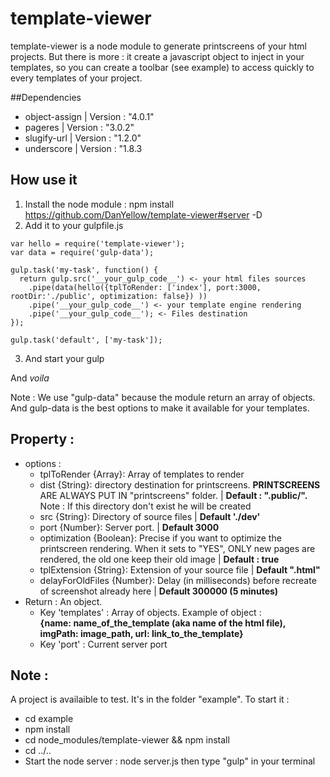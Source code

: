 # template-viewer
template-viewer is a node module to generate printscreens of your html projects. But there is more : it create a javascript object to inject in your templates, so you can create a toolbar (see example) to access quickly to every templates of your project.


##Dependencies
- object-assign | Version : "4.0.1"
- pageres | Version : "3.0.2"
- slugify-url | Version : "1.2.0"
- underscore | Version : "1.8.3

## How use it
1. Install the node module : 
npm install https://github.com/DanYellow/template-viewer#server -D
2. Add it to your gulpfile.js
```
var hello = require('template-viewer');
var data = require('gulp-data');

gulp.task('my-task', function() {
  return gulp.src('__your_gulp_code__') <- your html files sources
    .pipe(data(hello({tplToRender: ['index'], port:3000, rootDir:'./public', optimization: false}) ))
    .pipe('__your_gulp_code__') <- your template engine rendering
    .pipe('__your_gulp_code__'); <- Files destination 
});

gulp.task('default', ['my-task']);
```
3. And start your gulp

And _voila_

Note : We use "gulp-data" because the module return an array of objects. And gulp-data is the best options to make it available for your templates.

## Property :
- options :
    - tplToRender {Array}: Array of templates to render 
    - dist {String}: directory destination for printscreens. **PRINTSCREENS** ARE ALWAYS PUT IN "printscreens" folder. | **Default : ".public/".** Note : If this directory don't exist he will be created
    - src {String}: Directory of source files | **Default './dev'**
    - port {Number}: Server port. | **Default 3000**
    - optimization {Boolean}: Precise if you want to optimize the printscreen rendering. When it sets to "YES", ONLY new pages are rendered, the old one keep their old image | **Default : true**
    - tplExtension {String}: Extension of your source file | **Default ".html"**
    - delayForOldFiles {Number}: Delay (in milliseconds) before recreate of screenshot already here | **Default 300000 (5 minutes)**
- Return : An object.
    - Key 'templates' : Array of objects. Example of object : <br> 
**{name: __name_of_the_template__ (aka name of the html file), imgPath: __image_path__, url: __link_to_the_template__}**
    - Key 'port' : Current server port 


## Note :
A project is availaible to test. It's in the folder "example".
To start it :
- cd example
- npm install 
- cd node_modules/template-viewer && npm install
- cd ../..
- Start the node server : node server.js then type "gulp" in your terminal
